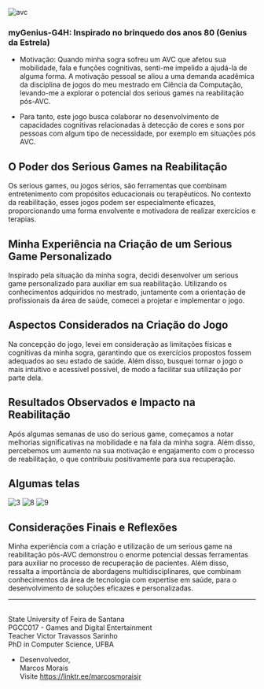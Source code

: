 ![avc](https://github.com/marcosmoraisjr/myGenius-G4H/assets/26969915/b695ebb1-bd3d-4ec2-b663-4fca5326e246)

### myGenius-G4H: Inspirado no brinquedo dos anos 80 (Genius da Estrela)

* Motivação: Quando minha sogra sofreu um AVC que afetou sua mobilidade, fala e funções cognitivas, senti-me impelido a ajudá-la de alguma forma. A motivação pessoal se aliou a uma demanda acadêmica da disciplina de jogos do meu mestrado em Ciência da Computação, levando-me a explorar o potencial dos serious games na reabilitação pós-AVC.

* Para tanto, este jogo busca colaborar no desenvolvimento de capacidades cognitivas relacionadas à detecção de cores e sons por pessoas com algum tipo de necessidade, por exemplo em situações pós AVC.

## O Poder dos Serious Games na Reabilitação
Os serious games, ou jogos sérios, são ferramentas que combinam entretenimento com propósitos educacionais ou terapêuticos. No contexto da reabilitação, esses jogos podem ser especialmente eficazes, proporcionando uma forma envolvente e motivadora de realizar exercícios e terapias.

## Minha Experiência na Criação de um Serious Game Personalizado
Inspirado pela situação da minha sogra, decidi desenvolver um serious game personalizado para auxiliar em sua reabilitação. Utilizando os conhecimentos adquiridos no mestrado, juntamente com a orientação de profissionais da área de saúde, comecei a projetar e implementar o jogo.

## Aspectos Considerados na Criação do Jogo
Na concepção do jogo, levei em consideração as limitações físicas e cognitivas da minha sogra, garantindo que os exercícios propostos fossem adequados ao seu estado de saúde. Além disso, busquei tornar o jogo o mais intuitivo e acessível possível, de modo a facilitar sua utilização por parte dela.

## Resultados Observados e Impacto na Reabilitação
Após algumas semanas de uso do serious game, começamos a notar melhorias significativas na mobilidade e na fala da minha sogra. Além disso, percebemos um aumento na sua motivação e engajamento com o processo de reabilitação, o que contribuiu positivamente para sua recuperação.

## Algumas telas
![3](https://github.com/marcosmoraisjr/myGenius-G4H/assets/26969915/b15149c9-3eae-4fe3-afa8-f70e54826c57)
![8](https://github.com/marcosmoraisjr/myGenius-G4H/assets/26969915/5e5dd3fb-2690-4f18-8726-6888b4e3a652)
![9](https://github.com/marcosmoraisjr/myGenius-G4H/assets/26969915/fc731d80-2bf1-41f3-96dd-507a4ce83556)

## Considerações Finais e Reflexões
Minha experiência com a criação e utilização de um serious game na reabilitação pós-AVC demonstrou o enorme potencial dessas ferramentas para auxiliar no processo de recuperação de pacientes. Além disso, ressalta a importância de abordagens multidisciplinares, que combinam conhecimentos da área de tecnologia com expertise em saúde, para o desenvolvimento de soluções eficazes e personalizadas.

___
<br />State University of Feira de Santana
<br />PGCC017 - Games and Digital Entertainment
<br />Teacher Victor Travassos Sarinho
<br />PhD in Computer Science, UFBA
<br />
* Desenvolvedor,
<br />Marcos Morais
<br />Visite https://linktr.ee/marcosmoraisjr

